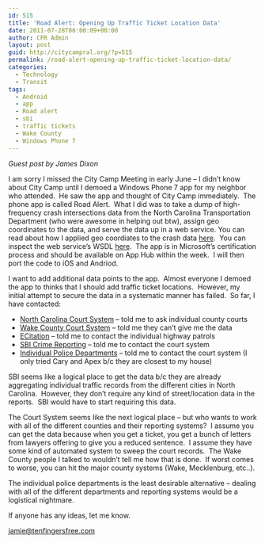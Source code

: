 ```yaml
---
id: 515
title: 'Road Alert: Opening Up Traffic Ticket Location Data'
date: 2011-07-28T06:00:09+00:00
author: CFR Admin
layout: post
guid: http://citycampral.org/?p=515
permalink: /road-alert-opening-up-traffic-ticket-location-data/
categories:
  - Technology
  - Transit
tags:
  - Android
  - app
  - Road alert
  - sbi
  - traffic tickets
  - Wake County
  - Windows Phone 7
---
```

_Guest post by James Dixon_

I am sorry I missed the City Camp Meeting in early June &#8211; I didn&#8217;t know about City Camp until I demoed a Windows Phone 7 app for my neighbor who attended.  He saw the app and thought of City Camp immediately.  The phone app is called Road Alert.  What I did was to take a dump of high-frequency crash intersections data from the North Carolina Transportation Department (who were awesome in helping out btw), assign geo coordinates to the data, and serve the data up in a web service. You can read about how I applied geo coordiates to the crash data [here](http://jamessdixon.wordpress.com/2011/04/05/geocoding-apis/).  You can inspect the web service’s WSDL [here](http://www.tenfingersfree.com/roadalert/RoadAlert.svc?wsdl).  The app is in Microsoft’s certification process and should be available on App Hub within the week.  I will then port the code to iOS and Andriod.<!--more-->

I want to add additional data points to the app.  Almost everyone I demoed the app to thinks that I should add traffic ticket locations.  However, my initial attempt to secure the data in a systematic manner has failed.  So far, I have contacted:

  * [North Carolina Court System](http://www.nccourts.org/) – told me to ask individual county courts
  * [Wake County Court System](http://web.co.wake.nc.us/courts/) – told me they can’t give me the data
  * [ECitation](http://www.ecitation.nccourts.org/) – told me to contact the individual highway patrols
  * [SBI Crime Reporting](http://trafficstops.ncdoj.gov/Default.aspx) – told me to contact the court system
  * [Individual Police Departments](http://www.apexnc.org/services/police) – told me to contact the court system (I only tried Cary and Apex b/c they are closest to my house)

SBI seems like a logical place to get the data b/c they are already aggregating individual traffic records from the different cities in North Carolina.  However, they don’t require any kind of street/location data in the reports.  SBI would have to start requiring this data.

The Court System seems like the next logical place – but who wants to work with all of the different counties and their reporting systems?  I assume you can get the data because when you get a ticket, you get a bunch of letters from lawyers offering to give you a reduced sentence.  I assume they have some kind of automated system to sweep the court records.  The Wake County people I talked to wouldn’t tell me how that is done.  If worst comes to worse, you can hit the major county systems (Wake, Mecklenburg, etc..).

The individual police departments is the least desirable alternative – dealing with all of the different departments and reporting systems would be a logistical nightmare.

If anyone has any ideas, let me know.
  
<jamie@tenfingersfree.com>
